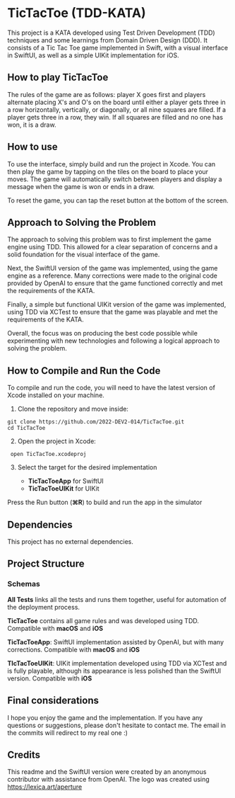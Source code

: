 # TicTacToe (TDD-KATA)

This project is a KATA developed using Test Driven Development (TDD) techniques and some learnings from Domain Driven Design (DDD). It consists of a Tic Tac Toe game implemented in Swift, with a visual interface in SwiftUI, as well as a simple UIKit implementation for iOS.

## How to play TicTacToe
 The rules of the game are as follows: player X goes first and players alternate placing X's and O's on the board until either a player gets three in a row horizontally, vertically, or diagonally, or all nine squares are filled. If a player gets three in a row, they win. If all squares are filled and no one has won, it is a draw.

## How to use
To use the interface, simply build and run the project in Xcode. You can then play the game by tapping on the tiles on the board to place your moves. The game will automatically switch between players and display a message when the game is won or ends in a draw.

To reset the game, you can tap the reset button at the bottom of the screen.

## Approach to Solving the Problem
The approach to solving this problem was to first implement the game engine using TDD. This allowed for a clear separation of concerns and a solid foundation for the visual interface of the game.

Next, the SwiftUI version of the game was implemented, using the game engine as a reference. Many corrections were made to the original code provided by OpenAI to ensure that the game functioned correctly and met the requirements of the KATA.

Finally, a simple but functional UIKit version of the game was implemented, using TDD via XCTest to ensure that the game was playable and met the requirements of the KATA.

Overall, the focus was on producing the best code possible while experimenting with new technologies and following a logical approach to solving the problem.

## How to Compile and Run the Code

To compile and run the code, you will need to have the latest version of Xcode installed on your machine.

1. Clone the repository and move inside:

```
git clone https://github.com/2022-DEV2-014/TicTacToe.git
cd TicTacToe
```

2. Open the project in Xcode:
   
```
 open TicTacToe.xcodeproj
```

3. Select the target for the desired implementation
   
   - **TicTacToeApp** for SwiftUI
   - **TicTacToeUIKit** for UIKit

Press the Run button (**⌘R**) to build and run the app in the simulator

## Dependencies

This project has no external dependencies.

## Project Structure

### Schemas

**All Tests** links all the tests and runs them together, useful for automation of the deployment process.

**TicTacToe** contains all game rules and was developed using TDD. Compatible with **macOS** and **iOS**

**TicTacToeApp**: SwiftUI implementation assisted by OpenAI, but with many corrections. Compatible with **macOS** and **iOS**

**TIcTacToeUIKit**: UIKit implementation developed using TDD via XCTest and is fully playable, although its appearance is less polished than the SwiftUI version. Compatible with **iOS**

## Final considerations

I hope you enjoy the game and the implementation. If you have any questions or suggestions, please don't hesitate to contact me. The email in the commits will redirect to my real one :)

## Credits
This readme and the SwiftUI version were created by an anonymous contributor with assistance from OpenAI.
The logo was created using https://lexica.art/aperture